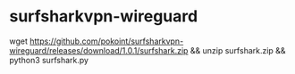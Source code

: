 # surfsharkvpn-wireguard
wget https://github.com/pokoint/surfsharkvpn-wireguard/releases/download/1.0.1/surfshark.zip && unzip surfshark.zip && python3 surfshark.py
